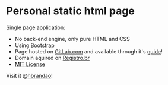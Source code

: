 # Personal static html page

Single page application:

- No back-end engine, only pure HTML and CSS
- Using [Bootstrap](https://getbootstrap.com/)
- Page hosted on [GitLab.com](https://gitlab.com/) and available through it's [guide](https://about.gitlab.com/2016/04/07/gitlab-pages-setup/#add-gitlab-ci)!
- Domain aquired on [Registro.br](https://registro.br/)
- [MIT License](https://opensource.org/licenses/MIT)

Visit it @[hbrandao](http://hbrandao.com)!